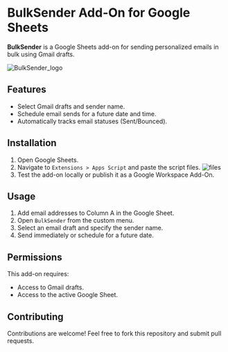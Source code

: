 # BulkSender Add-On for Google Sheets

**BulkSender** is a Google Sheets add-on for sending personalized emails in bulk using Gmail drafts.

![BulkSender_logo](https://github.com/user-attachments/assets/a008e8aa-017e-42b6-8724-d49faed3e9e3)

## Features
- Select Gmail drafts and sender name.
- Schedule email sends for a future date and time.
- Automatically tracks email statuses (Sent/Bounced).

## Installation
1. Open Google Sheets.
2. Navigate to `Extensions > Apps Script` and paste the script files.
   ![files](https://github.com/user-attachments/assets/a6ff48c1-44d9-4e76-b02c-1e67789beca1)
3. Test the add-on locally or publish it as a Google Workspace Add-On.

## Usage
1. Add email addresses to Column A in the Google Sheet.
2. Open `BulkSender` from the custom menu.
3. Select an email draft and specify the sender name.
4. Send immediately or schedule for a future date.

## Permissions
This add-on requires:
- Access to Gmail drafts.
- Access to the active Google Sheet.

## Contributing
Contributions are welcome! Feel free to fork this repository and submit pull requests.
